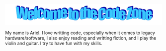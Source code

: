 <img width="2046" alt="Ariel"  src="codezone.png">

My name is Ariel. I love writting code, especially when it comes to legacy hardware/software, I also enjoy reading and writting fiction, and I play the violin and guitar. I try to have fun with my skills.
